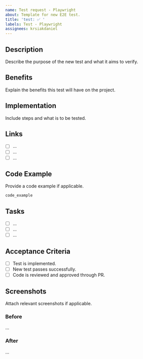 ```yaml
---
name: Test request - Playwright
about: Template for new E2E test.
title: 'test: ✅ '
labels: Test - Playwright
assignees: krsiakdaniel
---
```


## Description

Describe the purpose of the new test and what it aims to verify.

## Benefits

Explain the benefits this test will have on the project.

## Implementation

Include steps and what is to be tested.

## Links

- [ ] ...
- [ ] ...
- [ ] ...

## Code Example

Provide a code example if applicable.

```ts
code_example
```

## Tasks

- [ ] ...
- [ ] ...
- [ ] ...

## Acceptance Criteria

- [ ] Test is implemented.
- [ ] New test passes successfully.
- [ ] Code is reviewed and approved through PR.

## Screenshots

Attach relevant screenshots if applicable.

### Before

...

### After

...
